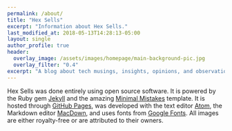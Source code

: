 ```yaml
---
permalink: /about/
title: "Hex Sells"
excerpt: "Information about Hex Sells."
last_modified_at: 2018-05-13T14:28:13-05:00
layout: single
author_profile: true
header:
  overlay_image: /assets/images/homepage/main-background-pic.jpg
  overlay_filter: "0.4"
excerpt: "A blog about tech musings, insights, opinions, and observations."
---
```


Hex Sells was done entirely using open source software.  It is powered by the Ruby gem [Jekyll](https://github.com/jekyll/jekyll) and the amazing [Minimal Mistakes](https://mademistakes.com/work/minimal-mistakes-jekyll-theme/) template.  It is hosted through [GitHub Pages](https://pages.github.com/), was developed with the text editor [Atom](https://atom.io/), the Markdown editor [MacDown](https://macdown.uranusjr.com/), and uses fonts from [Google Fonts](https://fonts.google.com/). All images are either royalty-free or are attributed to their owners.
